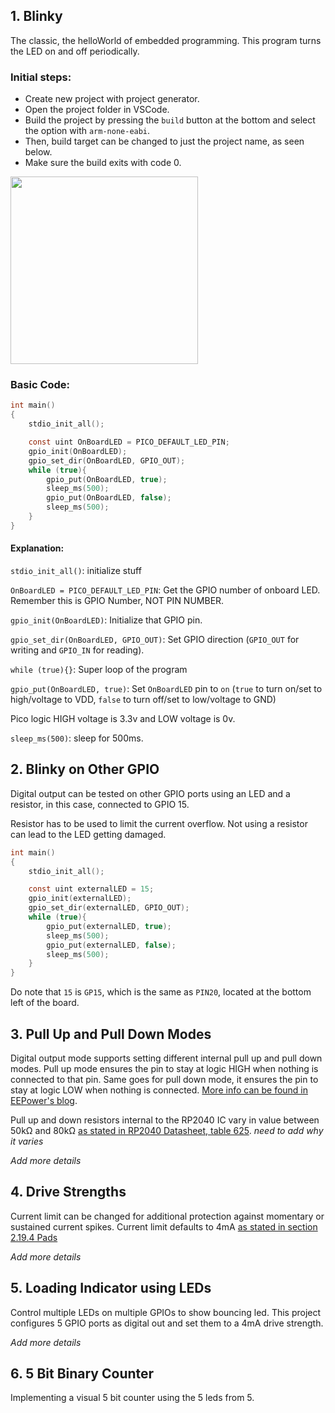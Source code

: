 ## 1. Blinky

The classic, the helloWorld of embedded programming. This program turns the LED on and off periodically.

### Initial steps: 
- Create new project with project generator.
- Open the project folder in VSCode.
- Build the project by pressing the `build` button at the bottom and select the option with `arm-none-eabi`.
- Then, build target can be changed to just the project name, as seen below.
- Make sure the build exits with code 0.

<img src="https://c.l3n.co/i/OW219o.png" width="300">

### Basic Code:

``` C
int main()
{
    stdio_init_all();

    const uint OnBoardLED = PICO_DEFAULT_LED_PIN;
    gpio_init(OnBoardLED);
    gpio_set_dir(OnBoardLED, GPIO_OUT);
    while (true){
        gpio_put(OnBoardLED, true);
        sleep_ms(500);
        gpio_put(OnBoardLED, false);
        sleep_ms(500);
    }
}
```

#### Explanation:
`stdio_init_all()`: initialize stuff

`OnBoardLED = PICO_DEFAULT_LED_PIN`: Get the GPIO number of onboard LED. Remember this is GPIO Number, NOT PIN NUMBER.

`gpio_init(OnBoardLED)`: Initialize that GPIO pin.

`gpio_set_dir(OnBoardLED, GPIO_OUT)`: Set GPIO direction (`GPIO_OUT` for writing and `GPIO_IN` for reading).

`while (true){}`: Super loop of the program

`gpio_put(OnBoardLED, true)`: Set `OnBoardLED` pin to `on` (`true` to turn on/set to high/voltage to VDD, `false` to turn off/set to low/voltage to GND)

Pico logic HIGH voltage is 3.3v and LOW voltage is 0v.

`sleep_ms(500)`: sleep for 500ms.


## 2. Blinky on Other GPIO

Digital output can be tested on other GPIO ports using an LED and a resistor, in this case, connected to GPIO 15.

Resistor has to be used to limit the current overflow. Not using a resistor can lead to the LED getting damaged.


``` C
int main()
{
    stdio_init_all();

    const uint externalLED = 15;
    gpio_init(externalLED);
    gpio_set_dir(externalLED, GPIO_OUT);
    while (true){
        gpio_put(externalLED, true);
        sleep_ms(500);
        gpio_put(externalLED, false);
        sleep_ms(500);
    }
}
```

Do note that `15` is `GP15`, which is the same as `PIN20`, located at the bottom left of the board.

## 3. Pull Up and Pull Down Modes

Digital output mode supports setting different internal pull up and pull down modes. Pull up mode ensures the pin to stay at logic HIGH when nothing is connected to that pin. Same goes for pull down mode, it ensures the pin to stay at logic LOW when nothing is connected. [More info can be found in EEPower's blog](https://eepower.com/resistor-guide/resistor-applications/pull-up-resistor-pull-down-resistor).

Pull up and down resistors internal to the RP2040 IC vary in value between 50kΩ and 80kΩ [as stated in RP2040 Datasheet, table 625](https://datasheets.raspberrypi.com/rp2040/rp2040-datasheet.pdf). *need to add why it varies*

 *Add more details*

## 4. Drive Strengths

Current limit can be changed for additional protection against momentary or sustained current spikes. Current limit defaults to 4mA [as stated in section 2.19.4 Pads](https://datasheets.raspberrypi.com/rp2040/rp2040-datasheet.pdf)

*Add more details*

## 5. Loading Indicator using LEDs

Control multiple LEDs on multiple GPIOs to show bouncing led. This project configures 5 GPIO ports as digital out and set them to a 4mA drive strength.

*Add more details*

## 6. 5 Bit Binary Counter

Implementing a visual 5 bit counter using the 5 leds from 5.